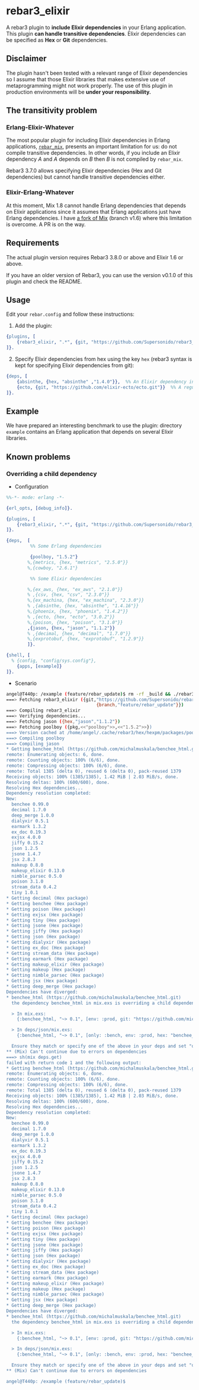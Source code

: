 # rebar3\_elixir

A rebar3 plugin to **include Elixir dependencies** in your Erlang
application. This plugin **can handle transitive
dependencies**. Elixir dependencies can be specified as **Hex** or
**Git** dependencies.

## Disclaimer

The plugin hasn't been tested with a relevant range of Elixir
dependencies so I assume that those Elixir libraries that makes
extensive use of metaprogramming might not work properly.  The use of
this plugin in production environments will be **under your
responsibility.**

## The transitivity problem

### Erlang-Elixir-Whatever

The most popular plugin for including Elixir dependencies in Erlang applications,
[`rebar_mix`](https://github.com/tsloughter/rebar_mix), presents an
important limitation for us: do not compile transitive
dependencies. In other words, if you include an Elixir dependency _A_ and _A_
depends on _B_ then _B_ is not compiled by `rebar_mix`.

Rebar3 3.7.0 allows specifying Elixir dependencies (Hex and Git
dependencies) but cannot handle transitive dependencies either.

### Elixir-Erlang-Whatever

At this moment, Mix 1.8 cannot handle Erlang dependencies that depends
on Elixir applications since it assumes that Erlang applications just have
Erlang dependencies. I have [a fork of
Mix](https://github.com/Supersonido/elixir) (branch v1.6) where this
limitation is overcome. A PR is on the way.

## Requirements

The actual plugin version requires Rebar3 3.8.0 or above and Elixir 1.6 or above.

If you have an older version of Rebar3, you can use the
version v0.1.0 of this plugin and check the README.

## Usage

Edit your `rebar.config` and follow these instructions:

1. Add the plugin:

```erlang
{plugins, [
    {rebar3_elixir, ".*", {git, "https://github.com/Supersonido/rebar3_elixir.git", {branch, "master"}}}
]}.
```

2. Specify Elixir dependencies from hex using the key `hex` (rebar3 syntax is kept for specifying Elixir dependencies from git):

```erlang
{deps, [
    {absinthe, {hex, "absinthe" ,"1.4.0"}},  %% An Elixir dependency in Hex
    {ecto, {git, "https://github.com/elixir-ecto/ecto.git"}}  %% A regular Elixir dependency in Git
]}.
```

## Example

We have prepared an interesting benchmark to use the plugin: directory
`example` contains an Erlang application that depends on several
Elixir libraries.

## Known problems

### Overriding a child dependency

- Configuration

```erlang
%%-*- mode: erlang -*-

{erl_opts, [debug_info]}.

{plugins, [
    {rebar3_elixir, ".*", {git, "https://github.com/Supersonido/rebar3_elixir.git", {branch, "feature/rebar_update"}}}
]}.

{deps,  [
         %% Some Erlang dependencies

         {poolboy, "1.5.2"}
        %,{metrics, {hex, "metrics", "2.5.0"}}
        %,{cowboy, "2.6.1"}

         %% Some Elixir dependencies

        %,{ex_aws, {hex, "ex_aws", "2.1.0"}}
        % ,{csv, {hex, "csv", "2.3.0"}}
        %,{ex_machina, {hex, "ex_machina", "2.3.0"}}
        % ,{absinthe, {hex, "absinthe", "1.4.16"}}
        %,{phoenix, {hex, "phoenix", "1.4.2"}}
        % ,{ecto, {hex, "ecto", "3.0.2"}}
        %,{poison, {hex, "poison", "3.1.0"}}
        ,{jason, {hex, "jason", "1.1.2"}}
        % ,{decimal, {hex, "decimal", "1.7.0"}}
        %,{exprotobuf, {hex, "exprotobuf", "1.2.9"}}
        ]}.

{shell, [
  % {config, "config/sys.config"},
    {apps, [example]}
]}.
```

- Scenario

```bash
angel@T440p: /example (feature/rebar_update)$ rm -rf _build && ./rebar3 unlock && ./rebar3 compile
===> Fetching rebar3_elixir ({git,"https://github.com/Supersonido/rebar3_elixir.git",
                                  {branch,"feature/rebar_update"}})
===> Compiling rebar3_elixir
===> Verifying dependencies...
===> Fetching jason ({hex,"jason","1.1.2"})
===> Fetching poolboy ({pkg,<<"poolboy">>,<<"1.5.2">>})
===> Version cached at /home/angel/.cache/rebar3/hex/hexpm/packages/poolboy-1.5.2.tar is up to date, reusing it
===> Compiling poolboy
===> Compiling jason
* Getting benchee_html (https://github.com/michalmuskala/benchee_html.git)
remote: Enumerating objects: 6, done.
remote: Counting objects: 100% (6/6), done.
remote: Compressing objects: 100% (6/6), done.
remote: Total 1385 (delta 0), reused 6 (delta 0), pack-reused 1379
Receiving objects: 100% (1385/1385), 1.42 MiB | 2.03 MiB/s, done.
Resolving deltas: 100% (600/600), done.
Resolving Hex dependencies...
Dependency resolution completed:
New:
  benchee 0.99.0
  decimal 1.7.0
  deep_merge 1.0.0
  dialyxir 0.5.1
  earmark 1.3.2
  ex_doc 0.19.3
  exjsx 4.0.0
  jiffy 0.15.2
  json 1.2.5
  jsone 1.4.7
  jsx 2.8.3
  makeup 0.8.0
  makeup_elixir 0.13.0
  nimble_parsec 0.5.0
  poison 3.1.0
  stream_data 0.4.2
  tiny 1.0.1
* Getting decimal (Hex package)
* Getting benchee (Hex package)
* Getting poison (Hex package)
* Getting exjsx (Hex package)
* Getting tiny (Hex package)
* Getting jsone (Hex package)
* Getting jiffy (Hex package)
* Getting json (Hex package)
* Getting dialyxir (Hex package)
* Getting ex_doc (Hex package)
* Getting stream_data (Hex package)
* Getting earmark (Hex package)
* Getting makeup_elixir (Hex package)
* Getting makeup (Hex package)
* Getting nimble_parsec (Hex package)
* Getting jsx (Hex package)
* Getting deep_merge (Hex package)
Dependencies have diverged:
* benchee_html (https://github.com/michalmuskala/benchee_html.git)
  the dependency benchee_html in mix.exs is overriding a child dependency:

  > In mix.exs:
    {:benchee_html, "~> 0.1", [env: :prod, git: "https://github.com/michalmuskala/benchee_html.git", only: :bench, manager: :mix]}

  > In deps/json/mix.exs:
    {:benchee_html, "~> 0.1", [only: :bench, env: :prod, hex: "benchee_html", repo: "hexpm", optional: true]}

  Ensure they match or specify one of the above in your deps and set "override: true"
** (Mix) Can't continue due to errors on dependencies
===> sh(mix deps.get)
failed with return code 1 and the following output:
* Getting benchee_html (https://github.com/michalmuskala/benchee_html.git)
remote: Enumerating objects: 6, done.
remote: Counting objects: 100% (6/6), done.
remote: Compressing objects: 100% (6/6), done.
remote: Total 1385 (delta 0), reused 6 (delta 0), pack-reused 1379
Receiving objects: 100% (1385/1385), 1.42 MiB | 2.03 MiB/s, done.
Resolving deltas: 100% (600/600), done.
Resolving Hex dependencies...
Dependency resolution completed:
New:
  benchee 0.99.0
  decimal 1.7.0
  deep_merge 1.0.0
  dialyxir 0.5.1
  earmark 1.3.2
  ex_doc 0.19.3
  exjsx 4.0.0
  jiffy 0.15.2
  json 1.2.5
  jsone 1.4.7
  jsx 2.8.3
  makeup 0.8.0
  makeup_elixir 0.13.0
  nimble_parsec 0.5.0
  poison 3.1.0
  stream_data 0.4.2
  tiny 1.0.1
* Getting decimal (Hex package)
* Getting benchee (Hex package)
* Getting poison (Hex package)
* Getting exjsx (Hex package)
* Getting tiny (Hex package)
* Getting jsone (Hex package)
* Getting jiffy (Hex package)
* Getting json (Hex package)
* Getting dialyxir (Hex package)
* Getting ex_doc (Hex package)
* Getting stream_data (Hex package)
* Getting earmark (Hex package)
* Getting makeup_elixir (Hex package)
* Getting makeup (Hex package)
* Getting nimble_parsec (Hex package)
* Getting jsx (Hex package)
* Getting deep_merge (Hex package)
Dependencies have diverged:
* benchee_html (https://github.com/michalmuskala/benchee_html.git)
  the dependency benchee_html in mix.exs is overriding a child dependency:

  > In mix.exs:
    {:benchee_html, "~> 0.1", [env: :prod, git: "https://github.com/michalmuskala/benchee_html.git", only: :bench, manager: :mix]}

  > In deps/json/mix.exs:
    {:benchee_html, "~> 0.1", [only: :bench, env: :prod, hex: "benchee_html", repo: "hexpm", optional: true]}

  Ensure they match or specify one of the above in your deps and set "override: true"
** (Mix) Can't continue due to errors on dependencies

angel@T440p: /example (feature/rebar_update)$
```
